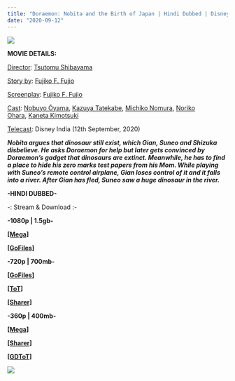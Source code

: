 ```yaml
---
title: "Doraemon: Nobita and the Birth of Japan | Hindi Dubbed | Disney India | Hungama TV"
date: "2020-09-12"
---
```


[![](https://1.bp.blogspot.com/-XyV7C_W4TU8/X1MthgGdhmI/AAAAAAAADFE/EZgwlJFofpw9vMWoxFmGrMX1N4l9ALkWgCLcBGAsYHQ/w400-h226/fdgdfgdfgdf.JPG)](https://1.bp.blogspot.com/-XyV7C_W4TU8/X1MthgGdhmI/AAAAAAAADFE/EZgwlJFofpw9vMWoxFmGrMX1N4l9ALkWgCLcBGAsYHQ/s1360/fdgdfgdfgdf.JPG)

**MOVIE DETAILS:**

[Director](https://www.google.com/search?sxsrf=ALeKk03c0rNUDfLEQgNl4W_dWUMK3uh5LQ:1595228913810&q=doraemon:+nobita+and+the+spiral+city+director&stick=H4sIAAAAAAAAAOPgE-LSz9U3SM61NDWo0BLLTrbST8vMyQUTVimZRanJJflFi1h1U_KLElNz8_OsFPLykzJLEhUS81IUSjJSFYoLMosScxSSM0sqFWDqAad2smhWAAAA&sa=X&ved=2ahUKEwilxfjlotvqAhUPT30KHcjNAmgQ6BMoADAdegQIDRAC&cshid=1595229115045104): [Tsutomu Shibayama](https://www.google.com/search?sxsrf=ALeKk03c0rNUDfLEQgNl4W_dWUMK3uh5LQ:1595228913810&q=Tsutomu+Shibayama&stick=H4sIAAAAAAAAAOPgE-LSz9U3SM61NDWoUAKzTauMCjMKtMSyk6300zJzcsGEVUpmUWpySX7RIlbBkOLSkvzcUoXgjMykxMrE3MQdrIwAJQ4EF0kAAAA&sa=X&ved=2ahUKEwilxfjlotvqAhUPT30KHcjNAmgQmxMoATAdegQIDRAD&cshid=1595229115045104)

[Story by](https://www.google.com/search?sxsrf=ALeKk03c0rNUDfLEQgNl4W_dWUMK3uh5LQ:1595228913810&q=doraemon:+nobita+and+the+spiral+city+story+by&stick=H4sIAAAAAAAAAOPgE-LSz9U3SM61NDWo0BLOTrbST8vMyQUTVsUl-UWVi1h1U_KLElNz8_OsFPLykzJLEhUS81IUSjJSFYoLMosScxSSM0sqFcCKFZIqARVLoIJTAAAA&sa=X&ved=2ahUKEwilxfjlotvqAhUPT30KHcjNAmgQ6BMoADAeegQIChAC&cshid=1595229115045104): [Fujiko F. Fujio](https://www.google.com/search?sxsrf=ALeKk03c0rNUDfLEQgNl4W_dWUMK3uh5LQ:1595228913810&q=Fujiko+F.+Fujio&stick=H4sIAAAAAAAAAOPgE-LSz9U3SM61NDWoUAKzy9PL88pTtISzk6300zJzcsGEVXFJflHlIlZ-t9KszOx8BTc9BRArfwcrIwDGmJR7RAAAAA&sa=X&ved=2ahUKEwilxfjlotvqAhUPT30KHcjNAmgQmxMoATAeegQIChAD&cshid=1595229115045104)

[Screenplay](https://www.google.com/search?sxsrf=ALeKk03c0rNUDfLEQgNl4W_dWUMK3uh5LQ:1595228913810&q=doraemon:+nobita+and+the+spiral+city+screenplay&stick=H4sIAAAAAAAAAOPgE-LSz9U3SM61NDWo0JLITrbST8vMyQUTVsXJRampeQU5iZWLWPVT8osSU3Pz86wU8vKTMksSFRLzUhRKMlIVigsyixJzFJIzSyoVEDoA-0_w-loAAAA&sa=X&ved=2ahUKEwilxfjlotvqAhUPT30KHcjNAmgQ6BMoADAfegQIDBAC&cshid=1595229115045104): [Fujiko F. Fujio](https://www.google.com/search?sxsrf=ALeKk03c0rNUDfLEQgNl4W_dWUMK3uh5LQ:1595228913810&q=Fujiko+F.+Fujio&stick=H4sIAAAAAAAAAOPgE-LSz9U3SM61NDWoUAKzy9PL88pTtCSyk6300zJzcsGEVXFyUWpqXkFOYuUiVn630qzM7HwFNz0FECt_BysjABc_KrJJAAAA&sa=X&ved=2ahUKEwilxfjlotvqAhUPT30KHcjNAmgQmxMoATAfegQIDBAD&cshid=1595229115045104)

[Cast](https://www.google.com/search?sxsrf=ALeKk03c0rNUDfLEQgNl4W_dWUMK3uh5LQ:1595228913810&q=doraemon:+nobita+and+the+spiral+city+cast&stick=H4sIAAAAAAAAAOPgE-LSz9U3SM61NDWo0BLKTrbST8vMyQUTVsmJxSWLWDVT8osSU3Pz86wU8vKTMksSFRLzUhRKMlIVigsyixJzFJIzSyoVQGoBZlbTu04AAAA&sa=X&ved=2ahUKEwilxfjlotvqAhUPT30KHcjNAmgQ6BMoADAgegQIDxAC&cshid=1595229115045104): [Nobuyo Ōyama](https://www.google.com/search?sxsrf=ALeKk03c0rNUDfLEQgNl4W_dWUMK3uh5LQ:1595228913810&q=Nobuyo+{cc12359f2e95e552e186e4de70c84d5cbcf99205a26c61ac9b84937885664646}C5{cc12359f2e95e552e186e4de70c84d5cbcf99205a26c61ac9b84937885664646}8Cyama&stick=H4sIAAAAAAAAAOPgE-LSz9U3SM61NDWoUAKzM3Lj09MKtYSyk6300zJzcsGEVXJicckiVl6__KTSynyFoz2VibmJO1gZAdrSblBBAAAA&sa=X&ved=2ahUKEwilxfjlotvqAhUPT30KHcjNAmgQmxMoATAgegQIDxAD&cshid=1595229115045104), [Kazuya Tatekabe](https://www.google.com/search?sxsrf=ALeKk03c0rNUDfLEQgNl4W_dWUMK3uh5LQ:1595228913810&q=Kazuya+Tatekabe&stick=H4sIAAAAAAAAAOPgE-LSz9U3SM61NDWoUAKzjQpTzHIrtISyk6300zJzcsGEVXJicckiVn7vxKrSykSFkMSS1OzEpNQdrIwASggSXUMAAAA&sa=X&ved=2ahUKEwilxfjlotvqAhUPT30KHcjNAmgQmxMoAjAgegQIDxAE&cshid=1595229115045104), [Michiko Nomura](https://www.google.com/search?sxsrf=ALeKk03c0rNUDfLEQgNl4W_dWUMK3uh5LQ:1595228913810&q=Michiko+Nomura&stick=H4sIAAAAAAAAAOPgE-LSz9U3SM61NDWoUOIEsU1NMgpztYSyk6300zJzcsGEVXJicckiVj7fzOSMzOx8Bb_83NKixB2sjABFqRLjQQAAAA&sa=X&ved=2ahUKEwilxfjlotvqAhUPT30KHcjNAmgQmxMoAzAgegQIDxAF&cshid=1595229115045104), [Noriko Ohara](https://www.google.com/search?sxsrf=ALeKk03c0rNUDfLEQgNl4W_dWUMK3uh5LQ:1595228913810&q=Noriko+Ohara&stick=H4sIAAAAAAAAAOPgE-LSz9U3SM61NDWoUOIEsbPjC41NtISyk6300zJzcsGEVXJicckiVh6__KLM7HwF_4zEosQdrIwAOa4Myj8AAAA&sa=X&ved=2ahUKEwilxfjlotvqAhUPT30KHcjNAmgQmxMoBDAgegQIDxAG&cshid=1595229115045104), [Kaneta Kimotsuki](https://www.google.com/search?sxsrf=ALeKk03c0rNUDfLEQgNl4W_dWUMK3uh5LQ:1595228913810&q=Kaneta+Kimotsuki&stick=H4sIAAAAAAAAAOPgE-LSz9U3SM61NDWoUOIEsU2Ky5OStISyk6300zJzcsGEVXJicckiVgHvxLzUkkQF78zc_JLi0uzMHayMAD72TVxDAAAA&sa=X&ved=2ahUKEwilxfjlotvqAhUPT30KHcjNAmgQmxMoBTAgegQIDxAH&cshid=1595229115045104)

[Telecast](https://www.google.com/search?sxsrf=ALeKk03c0rNUDfLEQgNl4W_dWUMK3uh5LQ:1595228913810&q=doraemon:+nobita+and+the+spiral+city+cast&stick=H4sIAAAAAAAAAOPgE-LSz9U3SM61NDWo0BLKTrbST8vMyQUTVsmJxSWLWDVT8osSU3Pz86wU8vKTMksSFRLzUhRKMlIVigsyixJzFJIzSyoVQGoBZlbTu04AAAA&sa=X&ved=2ahUKEwilxfjlotvqAhUPT30KHcjNAmgQ6BMoADAgegQIDxAC&cshid=1595229115045104): Disney India (12th September, 2020)

**_Nobita argues that dinosaur still exist, which Gian, Suneo and Shizuka disbelieve. He asks Doraemon for help but later gets convinced by Doraemon’s gadget that dinosaurs are extinct. Meanwhile, he has to find a place to hide his zero marks test papers from his Mom. While playing with Suneo’s remote control airplane, Gian loses control of it and it falls into a river. After Gian has fled, Suneo saw a huge dinosaur in the river._**

**\-HINDI DUBBED-**

\-: Stream & Download :-

**\-1080p | 1.5gb-**

**[\[Mega\]](http://raboninco.com/28QbM)**

**[\[GoFiles\]](http://raboninco.com/28QpK)**

**\-720p | 700mb-**

[**\[****GoFiles****\]**](http://raboninco.com/28Qzk)

**[\[ToT\]](http://raboninco.com/28QAu)**

**[\[Sharer\]](http://raboninco.com/28QKF)**

  

**\-360p | 400mb-**

**[\[Mega\]](http://raboninco.com/28PrP)**

**[\[Sharer\]](http://raboninco.com/28QJg)**

**[\[GDToT\]](http://raboninco.com/28QCd)**

  

[![](https://1.bp.blogspot.com/-0F06CN1eQa4/X1x-36AVm7I/AAAAAAAADGM/vP96_Xb5_pw9rvH4YdAU7bM38sHA67oqwCLcBGAsYHQ/w400-h257/2.jpg)](https://1.bp.blogspot.com/-0F06CN1eQa4/X1x-36AVm7I/AAAAAAAADGM/vP96_Xb5_pw9rvH4YdAU7bM38sHA67oqwCLcBGAsYHQ/s1024/2.jpg)
